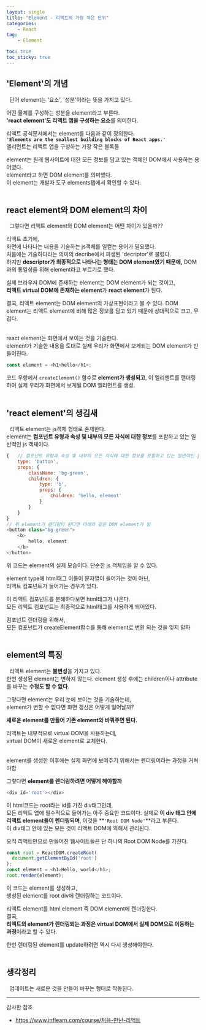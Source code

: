 ```yaml
---
layout: single
title: "Element - 리액트의 가장 작은 단위"
categories:
    - React
tag: 
    - Element

toc: true
toc_sticky: true
---
```




'Element'의 개념
---

&nbsp; 단어 element는 '요소', '성분'이라는 뜻을 가지고 있다.  

어떤 물체를 구성하는 성분을 element라고 부른다.  
**'react element'도 리액트 앱을 구성하는 요소**를 의미한다.

리액트 공식문서에서는 element를 다음과 같이 정의한다.  
**`'Elements are the smallest building blocks of React apps.'`**  
엘리먼트는 리액트 앱을 구성하는 가장 작은 블록들

element는 원래 웹사이트에 대한 모든 정보를 담고 있는 객체인 DOM에서 사용하는 용어였다.  
element라고 하면 DOM element를 의미했다.  
이 element는 개발자 도구 elements탭에서 확인할 수 있다.
<br/><br/>



react element와 DOM element의 차이
---

&nbsp; 그렇다면 리액트 element와 DOM element는 어떤 차이가 있을까??  

리액트 초기에,  
화면에 나타나는 내용을 기술하는 js객체를 일컫는 용어가 필요했다.  
처음에는 기술하다라는 의미의 decribe에서 파생된 'decriptor'로 불렀다.  
하지만 **descriptor가 최종적으로 나타나는 형태는 DOM element였기 때문에,**
DOM과의 통일성을 위해 element라고 부르기로 했다.

실제 브라우저 DOM에 존재하는 element는 DOM element가 되는 것이고,  
**리액트 virtual DOM에 존재하는 element**가 **react element**가 된다.

결국, 리액트 element는 DOM element의 가상표현이라고 볼 수 있다.
DOM element는 리액트 element에 비해 많은 정보를 담고 있기 때문에 상대적으로 크고, 무겁다.
<br/><br/>

react element는 화면에서 보이는 것을 기술한다.  
element가 기술한 내용을 토대로 실제 우리가 화면에서 보게되는 DOM element가 만들어진다.

```js
const element = <h1>hello</h1>;
```
코드 우항에서 `createElement()` 함수로 **element가 생성되고**, 
이 엘리멘트를 랜더링하여 실제 우리가 화면에서 보게될 DOM 엘리먼트를 생성.
<br/><br/>



'react element'의 생김새
---

&nbsp; 리액트 element는 js객체 형태로 존재한다.  
element는 **컴포넌트 유형과 속성 및 내부의 모든 자식에 대한 정보**를 포함하고 있는 일반적인 js 객체이다.
```js
{   // 컴포넌트 유형과 속성 및 내부의 모든 자식에 대한 정보를 포함하고 있는 일반적인 js 객체
    type: 'button',
    props: {
        className: 'bg-green',
        children: {
            type: 'b',
            props: {
                children: 'hello, element'
            }
        }
    }
}
// 위 element가 렌더링이 된다면 아래와 같은 DOM element가 됨
<button class="bg-green">
    <b>
        hello, element
    </b>
</button>
```
위 코드는 element의 실제 모습이다. 단순한 js 객체임을 알 수 있다.

element type에 html태그 이름이 문자열이 들어가는 것이 아닌,  
리액트 컴포넌트가 들어가는 경우가 있다.

이 리액트 컴포넌트를 분해하다보면 html태그가 나온다.  
모든 리액트 컴포넌트는 최종적으로 html태그를 사용하게 되어있다.

컴포넌트 렌더링을 위해서,  
모든 컴포넌트가 createElement함수를 통해 element로 변환 되는 것을 잊지 말자
<br/><br/>



element의 특징
---

&nbsp; 리액트 element는 **불변성**을 가지고 있다.  
한번 생성된 element는 변하지 않는다.
element 생성 후에는 children이나 attribute를 바꾸는 **수정도 할 수 없다**.

그렇다면 element는 우리 눈에 보이는 것을 기술하는데,  
element가 변할 수 없다면 화면 갱신은 어떻게 일어날까?

**새로운 element를 만들어 기존 element와 바꿔주면 된다.**

리액트는 내부적으로 virtual DOM을 사용하는데,  
virtual DOM이 새로운 element로 교체한다.
<br/><br/>

element를 생성한 이후에는 실제 화면에 보여주기 위해서는
렌더링이라는 과정을 거쳐야함

그렇다면 **element를 렌더링하려면 어떻게 해야할까**
```js
<div id='root'></div>
```
이 html코드는 root라는 id를 가진 div태그인데,  
모든 리액트 앱에 필수적으로 들어가는 아주 중요한 코드이다.
실제로 **이 div 태그 안에 리액트 element들이 렌더링되며**, 이것을 **`'Root DOM Node'`**라고 부른다.  
이 div태그 안에 있는 모든 것이 리액트 DOM에 의해서 관리된다.

오직 리액트만으로 만들어진 웹사이트들은 단 하나의 Root DOM Node를 가진다.

```js
const root = ReactDOM.createRoot(
  document.getElementById('root')
);
const element = <h1>Hello, world</h1>;
root.render(element);
```
이 코드는 element를 생성하고,  
생성된 element를 root div에 렌더링하는 코드이다.

리액트 element를 html element 즉 DOM element에 렌더링한다.  
결국,  
**리액트의 element가 렌더링되는 과정은 virtual DOM에서 실제 DOM으로 이동하는 과정**이라고 할 수 있다.

한번 렌더링된 element를 update하려면 역시 다시 생성해야한다.
<br/><br/>



생각정리
---

&nbsp; 업데이트는 새로운 것을 만들어 바꾸는 형태로 작동된다.

----------------------------

감사한 참조
* https://www.inflearn.com/course/처음-만난-리액트